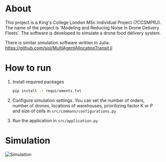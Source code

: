 # About 
This project is a King's College London MSc Individual Project (7CCSMPRJ). The name of the project is 'Modeling and Reducing Noise in Drone Delivery
Fleets'. The software is developed to simulate a drone food delivery system. 

There is similar simulation software written in Julia: https://github.com/sisl/MultiAgentAllocationTransit.jl

# How to run

1. Install required packages
    ```bash
    pip install -r requirements.txt
    ```

2. Configure simulation settings. You can set the number of orders, number of drones, locations of warehouses, prioritizing factor K or P and size of cells in `src/commons/configurations.py`

3. Run the application in `src/application.py`

# Simulation

![Simulation](https://cdn.jsdelivr.net/gh/zewei94yomi/ImageLoader@master/uPic/Simulation.png)

[comment]: <> (![simulation]&#40;https://cdn.jsdelivr.net/gh/zewei94yomi/ImageLoader@master/uPic/simulation.gif&#41;)